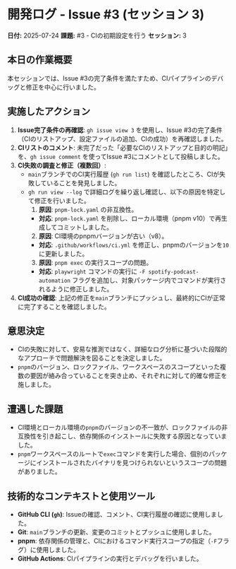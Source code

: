 # 開発ログ - Issue #3 (セッション 3)

**日付:** 2025-07-24
**課題:** #3 - CIの初期設定を行う
**セッション:** 3

## 本日の作業概要

本セッションでは、Issue #3の完了条件を満たすため、CIパイプラインのデバッグと修正を中心に行いました。

## 実施したアクション

1.  **Issue完了条件の再確認**: `gh issue view 3` を使用し、Issue #3の完了条件（CIのリストアップ、設定ファイルの追加、CIの成功）を再確認しました。
2.  **CIリストのコメント**: 未完了だった「必要なCIのリストアップと目的の明記」を、`gh issue comment` を使ってIssue #3にコメントとして投稿しました。
3.  **CI失敗の調査と修正（複数回）**:
    - `main`ブランチでのCI実行履歴 (`gh run list`) を確認したところ、CIが失敗していることを発見しました。
    - `gh run view --log` で詳細ログを繰り返し確認し、以下の原因を特定して修正を行いました。
      1.  **原因**: `pnpm-lock.yaml` の非互換性。
      - **対応**: `pnpm-lock.yaml` を削除し、ローカル環境（pnpm v10）で再生成してコミットしました。
      2.  **原因**: CI環境のpnpmバージョンが古い（v8）。
      - **対応**: `.github/workflows/ci.yml` を修正し、pnpmのバージョンを`10`に更新しました。
      3.  **原因**: `pnpm exec` の実行スコープの問題。
      - **対応**: `playwright` コマンドの実行に `-F spotify-podcast-automation` フラグを追加し、対象パッケージ内でコマンドが実行されるように修正しました。
4.  **CI成功の確認**: 上記の修正を`main`ブランチにプッシュし、最終的にCIが正常に完了することを確認しました。

## 意思決定

- CIの失敗に対して、安易な推測ではなく、詳細なログ分析に基づいた段階的なアプローチで問題解決を図ることを決定しました。
- `pnpm`のバージョン、ロックファイル、ワークスペースのスコープといった複数の要因が絡み合っていることを突き止め、それぞれに対して的確な修正を施しました。

## 遭遇した課題

- CI環境とローカル環境の`pnpm`のバージョンの不一致が、ロックファイルの非互換性を引き起こし、依存関係のインストールに失敗する原因となっていました。
- `pnpm`ワークスペースのルートで`exec`コマンドを実行した場合、個別のパッケージにインストールされたバイナリを見つけられないというスコープの問題がありました。

## 技術的なコンテキストと使用ツール

- **GitHub CLI (`gh`)**: Issueの確認、コメント、CI実行履歴の確認に使用しました。
- **Git**: `main`ブランチの更新、変更のコミットとプッシュに使用しました。
- **pnpm**: 依存関係の管理と、CIにおけるコマンド実行スコープの指定（`-F`フラグ）に使用しました。
- **GitHub Actions**: CIパイプラインの実行とデバッグを行いました。
